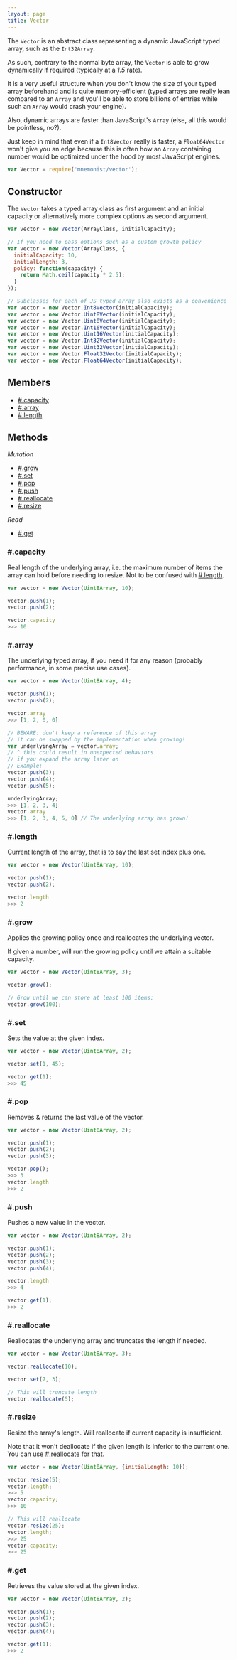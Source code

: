 ```yaml
---
layout: page
title: Vector
---
```


The `Vector` is an abstract class representing a dynamic JavaScript typed array, such as the `Int32Array`.

As such, contrary to the normal byte array, the `Vector` is able to grow dynamically if required (typically at a *1.5* rate).

It is a very useful structure when you don't know the size of your typed array beforehand and is quite memory-efficient (typed arrays are really lean compared to an `Array` and you'll be able to store billions of entries while such an `Array` would crash your engine).

Also, dynamic arrays are faster than JavaScript's `Array` (else, all this would be pointless, no?).

Just keep in mind that even if a `Int8Vector` really is faster, a `Float64Vector` won't give you an edge because this is often how an `Array` containing number would be optimized under the hood by most JavaScript engines.

```js
var Vector = require('mnemonist/vector');
```

## Constructor

The `Vector` takes a typed array class as first argument and an initial capacity or alternatively more complex options as second argument.

```js
var vector = new Vector(ArrayClass, initialCapacity);

// If you need to pass options such as a custom growth policy
var vector = new Vector(ArrayClass, {
  initialCapacity: 10,
  initialLength: 3,
  policy: function(capacity) {
    return Math.ceil(capacity * 2.5);
  }
});

// Subclasses for each of JS typed array also exists as a convenience
var vector = new Vector.Int8Vector(initialCapacity);
var vector = new Vector.Uint8Vector(initialCapacity);
var vector = new Vector.Uint8Vector(initialCapacity);
var vector = new Vector.Int16Vector(initialCapacity);
var vector = new Vector.Uint16Vector(initialCapacity);
var vector = new Vector.Int32Vector(initialCapacity);
var vector = new Vector.Uint32Vector(initialCapacity);
var vector = new Vector.Float32Vector(initialCapacity);
var vector = new Vector.Float64Vector(initialCapacity);
```

## Members

* [#.capacity](#capacity)
* [#.array](#array)
* [#.length](#length)

## Methods

*Mutation*

* [#.grow](#grow)
* [#.set](#set)
* [#.pop](#pop)
* [#.push](#push)
* [#.reallocate](#reallocate)
* [#.resize](#resize)

*Read*

* [#.get](#get)

### #.capacity

Real length of the underlying array, i.e. the maximum number of items the array can hold before needing to resize. Not to be confused with [#.length](#length).

```js
var vector = new Vector(Uint8Array, 10);

vector.push(1);
vector.push(2);

vector.capacity
>>> 10
```

### #.array

The underlying typed array, if you need it for any reason (probably performance, in some precise use cases).

```js
var vector = new Vector(Uint8Array, 4);

vector.push(1);
vector.push(2);

vector.array
>>> [1, 2, 0, 0]

// BEWARE: don't keep a reference of this array
// it can be swapped by the implementation when growing!
var underlyingArray = vector.array;
// ^ this could result in unexpected behaviors
// if you expand the array later on
// Example:
vector.push(3);
vector.push(4);
vector.push(5);

underlyingArray;
>>> [1, 2, 3, 4]
vector.array
>>> [1, 2, 3, 4, 5, 0] // The underlying array has grown!
```

### #.length

Current length of the array, that is to say the last set index plus one.

```js
var vector = new Vector(Uint8Array, 10);

vector.push(1);
vector.push(2);

vector.length
>>> 2
```

### #.grow

Applies the growing policy once and reallocates the underlying vector.

If given a number, will run the growing policy until we attain a suitable capacity.

```js
var vector = new Vector(Uint8Array, 3);

vector.grow();

// Grow until we can store at least 100 items:
vector.grow(100);
```

### #.set

Sets the value at the given index.

```js
var vector = new Vector(Uint8Array, 2);

vector.set(1, 45);

vector.get(1);
>>> 45
```

### #.pop

Removes & returns the last value of the vector.

```js
var vector = new Vector(Uint8Array, 2);

vector.push(1);
vector.push(2);
vector.push(3);

vector.pop();
>>> 3
vector.length
>>> 2
```

### #.push

Pushes a new value in the vector.

```js
var vector = new Vector(Uint8Array, 2);

vector.push(1);
vector.push(2);
vector.push(3);
vector.push(4);

vector.length
>>> 4

vector.get(1);
>>> 2
```

### #.reallocate

Reallocates the underlying array and truncates the length if needed.

```js
var vector = new Vector(Uint8Array, 3);

vector.reallocate(10);

vector.set(7, 3);

// This will truncate length
vector.reallocate(5);
```

### #.resize

Resize the array's length. Will reallocate if current capacity is insufficient.

Note that it won't deallocate if the given length is inferior to the current one. You can use [#.reallocate](#reallocate) for that.

```js
var vector = new Vector(Uint8Array, {initialLength: 10});

vector.resize(5);
vector.length;
>>> 5
vector.capacity;
>>> 10

// This will reallocate
vector.resize(25);
vector.length;
>>> 25
vector.capacity;
>>> 25
```

### #.get

Retrieves the value stored at the given index.

```js
var vector = new Vector(Uint8Array, 2);

vector.push(1);
vector.push(2);
vector.push(3);
vector.push(4);

vector.get(1);
>>> 2
```
